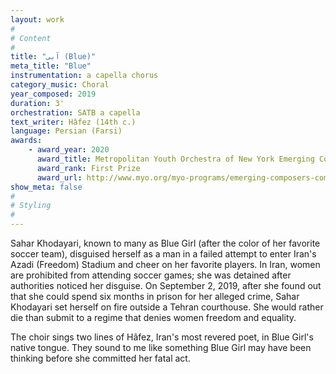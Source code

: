 ```yaml
---
layout: work
#
# Content
#
title: "آبی (Blue)"
meta_title: "Blue"
instrumentation: a capella chorus
category_music: Choral
year_composed: 2019
duration: 3'
orchestration: SATB a capella
text_writer: Hâfez (14th c.)
language: Persian (Farsi)
awards:
    - award_year: 2020
      award_title: Metropolitan Youth Orchestra of New York Emerging Composers Competition (Choral, Divison II)
      award_rank: First Prize
      award_url: http://www.myo.org/myo-programs/emerging-composers-competition/
show_meta: false
#
# Styling
#
---
```


Sahar Khodayari, known to many as Blue Girl (after the color of her favorite soccer team), disguised herself as a man in a failed attempt to enter Iran's Azadi (Freedom) Stadium and cheer on her favorite players. In Iran, women are prohibited from attending soccer games; she was detained after authorities noticed her disguise. On September 2, 2019, after she found out that she could spend six months in prison for her alleged crime, Sahar Khodayari set herself on fire outside a Tehran courthouse. She would rather die than submit to a regime that denies women freedom and equality.
    
The choir sings two lines of Hâfez, Iran's most revered poet, in Blue Girl's native tongue. They sound to me like something Blue Girl may have been thinking before she committed her fatal act.
